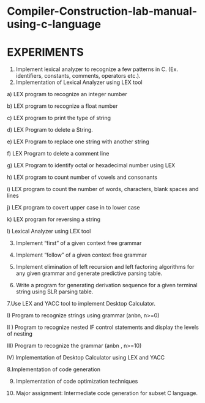 # Compiler-Construction-lab-manual-using-c-language

# EXPERIMENTS
1. Implement lexical analyzer to recognize a few patterns in C. (Ex. identifiers, 
constants, comments, operators etc.).
2. Implementation of Lexical Analyzer using LEX tool 

a) LEX program to recognize an integer number 

b) LEX program to recognize a float number 

c) LEX program to print the type of string 

d) LEX Program to delete a String. 

e) LEX Program to replace one string with another string 

f) LEX Program to delete a comment line 

g) LEX Program to identify octal or hexadecimal number using LEX

h) LEX program to count number of vowels and consonants 

i) LEX program to count the number of words, characters, blank spaces and 
lines 

j) LEX program to covert upper case in to lower case 

k) LEX program for reversing a string 

l) Lexical Analyzer using LEX tool 

3. Implement “first” of a given context free grammar 

4. Implement “follow” of a given context free grammar 

5. Implement elimination of left recursion and left factoring algorithms for any 
given grammar and generate predictive parsing table. 

6. Write a program for generating derivation sequence for a given terminal 
string using SLR parsing table. 

7.Use LEX and YACC tool to implement Desktop Calculator.

I) Program to recognize strings using grammar (anbn, n>=0) 

II
) Program to recognize nested IF control statements and display the levels 
of nesting 

III) Program to recognize the grammar (anbn , n>=10) 

IV) Implementation of Desktop Calculator using LEX and YACC

8.Implementation of code generation 

9. Implementation of code optimization techniques 

10. Major assignment: Intermediate code generation for subset C language.
